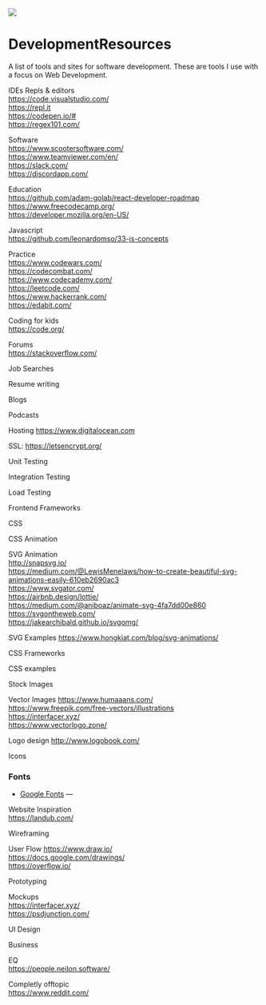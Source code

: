 <img src="https://source.unsplash.com/WLUHO9A_xik/1600x900">

# DevelopmentResources
A list of tools and sites for software development. These are tools I use with a focus on Web Development.

IDEs Repls & editors  
https://code.visualstudio.com/  
https://repl.it  
https://codepen.io/#  
https://regex101.com/  

Software  
https://www.scootersoftware.com/    
https://www.teamviewer.com/en/  
https://slack.com/  
https://discordapp.com/  


Education  
https://github.com/adam-golab/react-developer-roadmap
https://www.freecodecamp.org/    
https://developer.mozilla.org/en-US/  

Javascript  
https://github.com/leonardomso/33-js-concepts

Practice  
https://www.codewars.com/  
https://codecombat.com/  
https://www.codecademy.com/  
https://leetcode.com/  
https://www.hackerrank.com/  
https://edabit.com/  

Coding for kids  
https://code.org/  

Forums  
https://stackoverflow.com/  

Job Searches

Resume writing

Blogs

Podcasts

Hosting
https://www.digitalocean.com  

SSL:
https://letsencrypt.org/  

Unit Testing

Integration Testing

Load Testing

Frontend Frameworks

CSS

CSS Animation

SVG Animation  
http://snapsvg.io/  
https://medium.com/@LewisMenelaws/how-to-create-beautiful-svg-animations-easily-610eb2690ac3  
https://www.svgator.com/  
https://airbnb.design/lottie/  
https://medium.com/@aniboaz/animate-svg-4fa7dd00e860  
https://svgontheweb.com/  
https://jakearchibald.github.io/svgomg/  

SVG Examples
https://www.hongkiat.com/blog/svg-animations/  


CSS Frameworks



CSS examples

Stock Images

Vector Images
https://www.humaaans.com/  
https://www.freepik.com/free-vectors/illustrations  
https://interfacer.xyz/  
https://www.vectorlogo.zone/  

Logo design
http://www.logobook.com/  


Icons

### Fonts  
* [Google Fonts](https://fonts.google.com/) —  

Website Inspiration  
https://landub.com/  


Wireframing

User Flow
https://www.draw.io/  
https://docs.google.com/drawings/  
https://overflow.io/  

Prototyping

Mockups  
https://interfacer.xyz/  
https://psdjunction.com/  

UI Design

Business

EQ  
https://people.neilon.software/

Completly offtopic  
https://www.reddit.com/  

